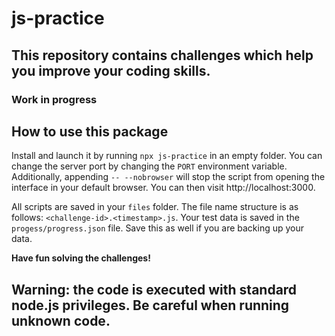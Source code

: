 # js-practice
This repository contains challenges which help you improve your coding skills.
--

### Work in progress

**How to use this package**
--
Install and launch it by running `npx js-practice` in an empty folder. You can change the server port by changing the `PORT` environment variable. Additionally, appending `-- --nobrowser` will stop the script from opening the interface in your default browser. You can then visit http://localhost:3000.

All scripts are saved in your `files` folder. The file name structure is as follows: `<challenge-id>.<timestamp>.js`.
Your test data is saved in the `progess/progress.json` file. Save this as well if you are backing up your data.

**Have fun solving the challenges!**

Warning: the code is executed with standard node.js privileges. Be careful when running unknown code.
--
